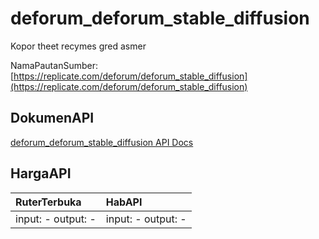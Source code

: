# deforum_deforum_stable_diffusion

Kopor theet recymes gred asmer

NamaPautanSumber: [https://replicate.com/deforum/deforum_stable_diffusion](https://replicate.com/deforum/deforum_stable_diffusion)

## DokumenAPI

[deforum_deforum_stable_diffusion API Docs](../apis/kl/deforum_deforum_stable_diffusion.md)

## HargaAPI

| RuterTerbuka | HabAPI |
|:---|:---|
| input: - output: - | input: - output: - |
